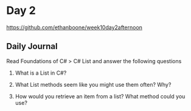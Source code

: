 # Day 2 
https://github.com/ethanboone/week10day2afternoon
## Daily Journal
Read Foundations of C# > C# List and answer the following questions
1. What is a List in C#?

2. What List methods seem like you might use them often? Why?

3. How would you retrieve an item from a list? What method could you use?